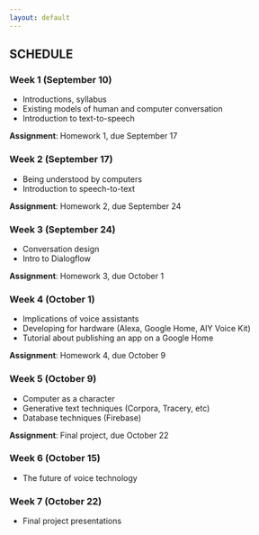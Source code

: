 ```yaml
---
layout: default
---
```


## SCHEDULE

### Week 1 (September 10)

- Introductions, syllabus
- Existing models of human and computer conversation
- Introduction to text-to-speech

**Assignment**: Homework 1, due September 17

### Week 2 (September 17)

- Being understood by computers
- Introduction to speech-to-text

**Assignment**: Homework 2, due September 24

### Week 3 (September 24)

- Conversation design
- Intro to Dialogflow

**Assignment**: Homework 3, due October 1

### Week 4 (October 1)

- Implications of voice assistants
- Developing for hardware (Alexa, Google Home, AIY Voice Kit)
- Tutorial about publishing an app on a Google Home

**Assignment**: Homework 4, due October 9

### Week 5 (October 9)

- Computer as a character
- Generative text techniques (Corpora, Tracery, etc)
- Database techniques (Firebase)

**Assignment**: Final project, due October 22

### Week 6 (October 15)

- The future of voice technology

### Week 7 (October 22)

- Final project presentations